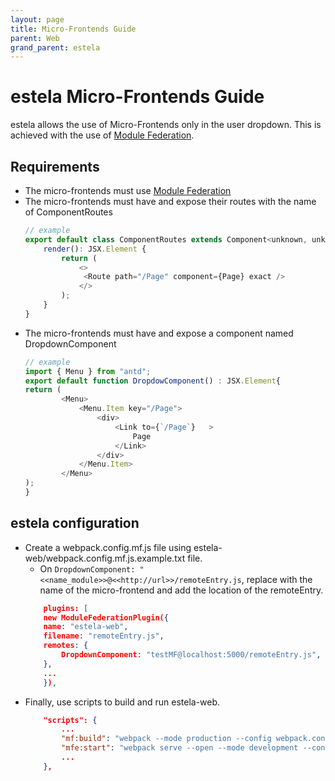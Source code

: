 ```yaml
---
layout: page
title: Micro-Frontends Guide
parent: Web
grand_parent: estela
---
```


# estela Micro-Frontends Guide

estela allows the use of Micro-Frontends only in the user dropdown. This is achieved with the use of [Module Federation](https://webpack.js.org/concepts/module-federation/).

## Requirements
- The micro-frontends must use [Module Federation](https://webpack.js.org/concepts/module-federation/)
- The micro-frontends must have and expose their routes with the name of ComponentRoutes
    ```js
    // example
    export default class ComponentRoutes extends Component<unknown, unknown> {
        render(): JSX.Element {
            return (
                <>
                 <Route path="/Page" component={Page} exact />
                </>
            );
        }
    }
    ```
- The micro-frontends must have and expose a component named DropdownComponent
    ```js
    // example
    import { Menu } from "antd";
    export default function DropdowComponent() : JSX.Element{
    return (
            <Menu>  
                <Menu.Item key="/Page">
                    <div>
                        <Link to={`/Page`}   >
                            Page
                        </Link>
                    </div>
                </Menu.Item>
            </Menu>
    );
    }
    ```

## estela configuration
* Create a webpack.config.mf.js file using estela-web/webpack.config.mf.js.example.txt file.
    - On  `DropdownComponent: "<<name_module>>@<<http://url>>/remoteEntry.js`, replace with the name of the micro-frontend and add the location of the remoteEntry.
    ```json
        plugins: [
        new ModuleFederationPlugin({
        name: "estela-web",
        filename: "remoteEntry.js",
        remotes: {
            DropdownComponent: "testMF@localhost:5000/remoteEntry.js",
        },
        ...
        }),
    ```
* Finally, use scripts to build and run estela-web.
    ```json
        "scripts": {
            ...
            "mf:build": "webpack --mode production --config webpack.config.mf.js",
            "mfe:start": "webpack serve --open --mode development --config webpack.config.mf.js",
            ...
        },
    ```
